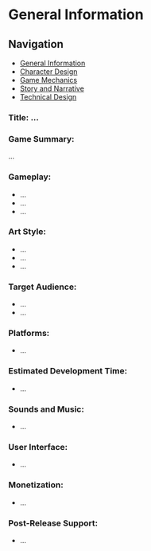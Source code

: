 # General Information
## Navigation
- [General Information](https://github.com/Alqw/action-adventure-docs/blob/main/README.md)
- [Character Design](https://github.com/Alqw/action-adventure-docs/blob/main/Character%20Design.md)
- [Game Mechanics](https://github.com/Alqw/action-adventure-docs/blob/main/Game%20Mechanics.md)
- [Story and Narrative](https://github.com/Alqw/action-adventure-docs/blob/main/Story%20and%20Narrative.md)
- [Technical Design](https://github.com/Alqw/action-adventure-docs/blob/main/Technical%20Design.md)

### Title: ...
### Game Summary:
...
### Gameplay:
- ...
- ...
- ...
### Art Style:
- ...
- ...
- ...
### Target Audience:
- ...
- ...
### Platforms:
- ...
### Estimated Development Time:
- ...
### Sounds and Music:
- ...
### User Interface:
- ...
### Monetization:
- ...
### Post-Release Support:
- ...

